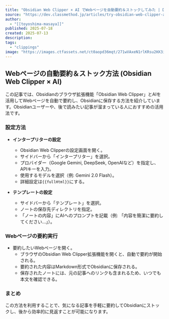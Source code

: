 ```yaml
---
title: "Obsidian Web Clipper × AI でWebページを自動要約＆ストックしてみた | DevelopersIO"
source: "https://dev.classmethod.jp/articles/try-obsidian-web-clipper-ai-summary/"
author:
  - "[[toyoshima-masaya]]"
published: 2025-07-18
created: 2025-07-13
description:
tags:
  - "clippings"
image: "https://images.ctfassets.net/ct0aopd36mqt/271wVAxeN1rlKRsu2HX3i2/47104a220a7c282e824443292b7ac5bb/eyecatch_obsidian_1200x630.jpg"
---
```

## Webページの自動要約＆ストック方法 (Obsidian Web Clipper × AI)

この記事では、Obsidianのブラウザ拡張機能「Obsidian Web Clipper」とAIを活用してWebページを自動で要約し、Obsidianに保存する方法を紹介しています。Obsidianユーザーや、後で読みたい記事が溜まっている人におすすめの活用法です。

### 設定方法

*   **インタープリターの設定**
    *   Obsidian Web Clipperの設定画面を開く。
    *   サイドバーから「インタープリター」を選択。
    *   プロバイダー（Google Gemini, DeepSeek, OpenAIなど）を指定し、APIキーを入力。
    *   使用するモデルを選択（例: Gemini 2.0 Flash）。
    *   詳細設定は`{{fullHtml}}`にする。

*   **テンプレートの設定**
    *   サイドバーから「テンプレート」を選択。
    *   ノートの保存先ディレクトリを指定。
    *   「ノートの内容」にAIへのプロンプトを記載（例: 「内容を簡潔に要約してください...」）。

### Webページの要約実行

*   要約したいWebページを開く。
    *   ブラウザのObsidian Web Clipper拡張機能を開くと、自動で要約が開始される。
    *   要約された内容はMarkdown形式でObsidianに保存される。
    *   保存されたノートには、元の記事へのリンクも含まれるため、いつでも本文を確認できる。

### まとめ

この方法を利用することで、気になる記事を手軽に要約してObsidianにストックし、後から効率的に見返すことが可能になります。